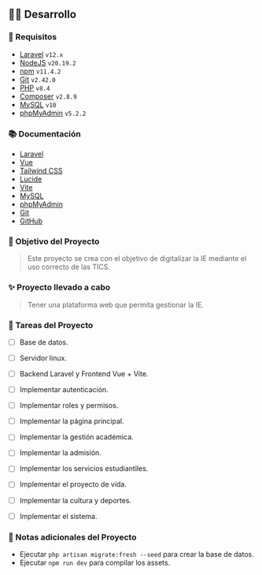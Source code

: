 ## 🧑‍💻 Desarrollo

### 🎲 Requisitos

- [Laravel](https://laravel.com/) `v12.x`
- [NodeJS](https://nodejs.org/) `v20.19.2`
- [npm](https://www.npmjs.com/) `v11.4.2`
- [Git](https://git-scm.com/) `v2.42.0`
- [PHP](https://www.php.net/) `v8.4`
- [Composer](https://getcomposer.org/) `v2.8.9`
- [MySQL](https://www.mysql.com/) `v10`
- [phpMyAdmin](https://www.phpmyadmin.net/) `v5.2.2`

### 📚 Documentación

- [Laravel](https://laravel.com/docs/12.x)
- [Vue](https://vuejs.org/guide/introduction.html)
- [Tailwind CSS](https://tailwindcss.com/docs)
- [Lucide](https://lucide.dev/)
- [Vite](https://vite.dev/)
- [MySQL](https://www.mysql.com/docs)
- [phpMyAdmin](https://www.phpmyadmin.net/)
- [Git](https://git-scm.com/docs)
- [GitHub](https://docs.github.com/)

### 🎯 Objetivo del Proyecto

> Este proyecto se crea con el objetivo de digitalizar la IE mediante el uso correcto de las TICS.

### ✨ Proyecto llevado a cabo

> Tener una plataforma web que permita gestionar la IE.

### 🎲 Tareas del Proyecto

- [ ] Base de datos.
- [ ] Servidor linux.
- [ ] Backend Laravel y Frontend Vue + Vite.
- [ ] Implementar autenticación.
- [ ] Implementar roles y permisos.
- [ ] Implementar la página principal.
- [ ] Implementar la gestión académica.
- [ ] Implementar la admisión.
- [ ] Implementar los servicios estudiantiles.
- [ ] Implementar el proyecto de vida.
- [ ] Implementar la cultura y deportes.
- [ ] Implementar el sistema.


### 📝 Notas adicionales del Proyecto

- Ejecutar `php artisan migrate:fresh --seed` para crear la base de datos.
- Ejecutar `npm run dev` para compilar los assets.